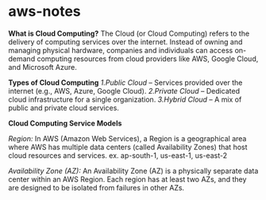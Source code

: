 # aws-notes

**What is Cloud Computing?** 
The Cloud (or Cloud Computing) refers to the delivery of computing services over the internet. Instead of owning and managing physical hardware, companies and individuals can access on-demand computing resources from cloud providers like AWS, Google Cloud, and Microsoft Azure.

**Types of Cloud Computing**
*1.Public Cloud* – Services provided over the internet (e.g., AWS, Azure, Google Cloud).
*2.Private Cloud* – Dedicated cloud infrastructure for a single organization.
*3.Hybrid Cloud* – A mix of public and private cloud services.

**Cloud Computing Service Models**

*Region:* In AWS (Amazon Web Services), a Region is a geographical area where AWS has multiple data centers (called Availability Zones) that host cloud resources and services.
ex. ap-south-1, us-east-1, us-east-2

*Availability Zone (AZ):* An Availability Zone (AZ) is a physically separate data center within an AWS Region. Each region has at least two AZs, and they are designed to be isolated from failures in other AZs.



